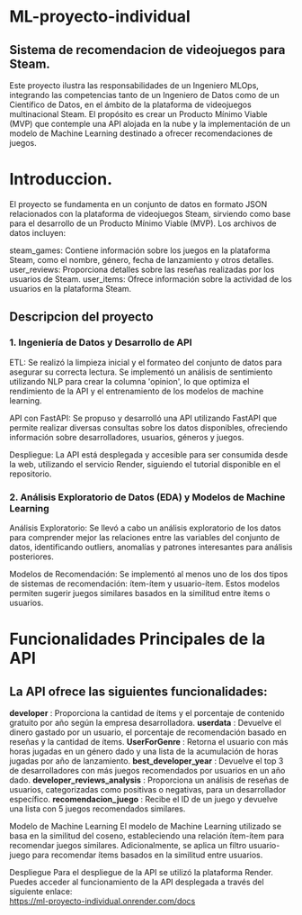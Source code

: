 # ML-proyecto-individual

## Sistema de recomendacion de videojuegos para Steam.

Este proyecto ilustra las responsabilidades de un Ingeniero MLOps, integrando las competencias tanto de un Ingeniero de Datos como de un Científico de Datos, en el ámbito de la plataforma de videojuegos multinacional Steam. El propósito es crear un Producto Mínimo Viable (MVP) que contemple una API alojada en la nube y la implementación de un modelo de Machine Learning destinado a ofrecer recomendaciones de juegos.

# Introduccion.

El proyecto se fundamenta en un conjunto de datos en formato JSON relacionados con la plataforma de videojuegos Steam, sirviendo como base para el desarrollo de un Producto Mínimo Viable (MVP). Los archivos de datos incluyen:

steam_games: Contiene información sobre los juegos en la plataforma Steam, como el nombre, género, fecha de lanzamiento y otros detalles.
user_reviews: Proporciona detalles sobre las reseñas realizadas por los usuarios de Steam.
user_items: Ofrece información sobre la actividad de los usuarios en la plataforma Steam.


## Descripcion del proyecto

### 1. Ingeniería de Datos y Desarrollo de API
ETL: Se realizó la limpieza inicial y el formateo del conjunto de datos para asegurar su correcta lectura. Se implementó un análisis de sentimiento utilizando NLP para crear la columna 'opinion', lo que optimiza el rendimiento de la API y el entrenamiento de los modelos de machine learning.

API con FastAPI: Se propuso y desarrolló una API utilizando FastAPI que permite realizar diversas consultas sobre los datos disponibles, ofreciendo información sobre desarrolladores, usuarios, géneros y juegos.

Despliegue: La API está desplegada y accesible para ser consumida desde la web, utilizando el servicio Render, siguiendo el tutorial disponible en el repositorio.

### 2. Análisis Exploratorio de Datos (EDA) y Modelos de Machine Learning
Análisis Exploratorio: Se llevó a cabo un análisis exploratorio de los datos para comprender mejor las relaciones entre las variables del conjunto de datos, identificando outliers, anomalías y patrones interesantes para análisis posteriores.

Modelos de Recomendación: Se implementó al menos uno de los dos tipos de sistemas de recomendación: ítem-ítem y usuario-ítem. Estos modelos permiten sugerir juegos similares basados en la similitud entre ítems o usuarios.

# Funcionalidades Principales de la API

## La API ofrece las siguientes funcionalidades:

**developer** : Proporciona la cantidad de ítems y el porcentaje de contenido gratuito por año según la empresa desarrolladora.
**userdata** : Devuelve el dinero gastado por un usuario, el porcentaje de recomendación basado en reseñas y la cantidad de ítems.
**UserForGenre** : Retorna el usuario con más horas jugadas en un género dado y una lista de la acumulación de horas jugadas por año de lanzamiento.
**best_developer_year** : Devuelve el top 3 de desarrolladores con más juegos recomendados por usuarios en un año dado.
**developer_reviews_analysis** : Proporciona un análisis de reseñas de usuarios, categorizadas como positivas o negativas, para un desarrollador específico.
**recomendacion_juego** : Recibe el ID de un juego y devuelve una lista con 5 juegos recomendados similares.


Modelo de Machine Learning
El modelo de Machine Learning utilizado se basa en la similitud del coseno, estableciendo una relación ítem-ítem para recomendar juegos similares. Adicionalmente, se aplica un filtro usuario-juego para recomendar ítems basados en la similitud entre usuarios.

Despliegue
Para el despliegue de la API se utilizó la plataforma Render. Puedes acceder al funcionamiento de la API desplegada a través del siguiente enlace:  
https://ml-proyecto-individual.onrender.com/docs
